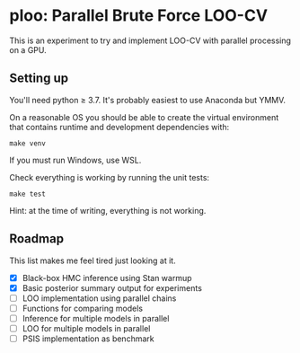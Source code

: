 ploo: Parallel Brute Force LOO-CV
=================================

This is an experiment to try and implement LOO-CV with parallel processing on a GPU.

Setting up
----------

You'll need python ≥ 3.7. It's probably easiest to use Anaconda but YMMV.

On a reasonable OS you should be able to create the virtual environment that contains runtime and development dependencies with:

    make venv

If you must run Windows, use WSL.

Check everything is working by running the unit tests:

    make test

Hint: at the time of writing, everything is not working.

Roadmap
-------

This list makes me feel tired just looking at it.

  * [x] Black-box HMC inference using Stan warmup
  * [x] Basic posterior summary output for experiments
  * [ ] LOO implementation using parallel chains
  * [ ] Functions for comparing models
  * [ ] Inference for multiple models in parallel
  * [ ] LOO for multiple models in parallel
  * [ ] PSIS implementation as benchmark
